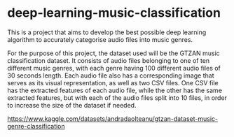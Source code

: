 # deep-learning-music-classification
This is a project that aims to develop the best possible deep learning algorithm to accurately categorise audio files into music genres.


For the purpose of this project, the dataset used will be the GTZAN music classification dataset. It consists of audio files belonging to one of ten different music genres, with each genre having 100 different audio files of 30 seconds length. Each audio file also has a corresponding image that serves as its visual representation, as well as two CSV files. One CSV file has the extracted features of each audio file, while the other has the same extracted features, but with each of the audio files split into 10 files, in order to increase the size of the dataset if needed.

https://www.kaggle.com/datasets/andradaolteanu/gtzan-dataset-music-genre-classification

